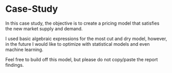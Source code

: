 # Case-Study

In this case study, the objective is to create a pricing model that satisfies the new market supply and demand.

I used basic algebraic expressions for the most cut and dry model, however, in the future I would like to optimize with statistical models and even machine learning.

Feel free to build off this model, but please do not copy/paste the report findings.  
